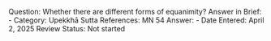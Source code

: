 Question: Whether there are different forms of equanimity?
Answer in Brief: -
 Category: Upekkhā
Sutta References: MN 54
Answer: -
Date Entered: April 2, 2025
Review Status: Not started